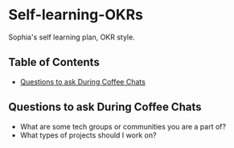 # Self-learning-OKRs
Sophia's self learning plan, OKR style. 


## Table of Contents
- [Questions to ask During Coffee Chats](#Questions-to-ask-During-Coffee-Chats)



## Questions to ask During Coffee Chats
- What are some tech groups or communities you are a part of?
- What types of projects should I work on?